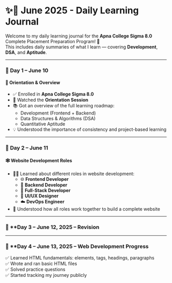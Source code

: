 # ✨📘 June 2025 - Daily Learning Journal

Welcome to my daily learning journal for the **Apna College Sigma 8.0** Complete Placement Preparation Program! 🚀  
This includes daily summaries of what I learn — covering **Development**, **DSA**, and **Aptitude**.

---

### 📅 **Day 1 – June 10**
#### 🧭 Orientation & Overview

- ✅ Enrolled in **Apna College Sigma 8.0**
- 🎯 Watched the **Orientation Session**
- 📚 Got an overview of the full learning roadmap:
  - Development (Frontend + Backend)
  - Data Structures & Algorithms (DSA)
  - Quantitative Aptitude
- 💡 Understood the importance of consistency and project-based learning

---

### 📅 **Day 2 – June 11**
#### 🕸️ Website Development Roles

- 👨‍💻 Learned about different roles in website development:
  - 🌐 **Frontend Developer**
  - 🔧 **Backend Developer**
  - 🔁 **Full-Stack Developer**
  - 🎨 **UI/UX Designer**
  - ☁️ **DevOps Engineer**
- 🤝 Understood how all roles work together to build a complete website
  
---

### 📅 **Day 3 – June 12, 2025 – Revision
---

### 📅 **Day 4 – June 13, 2025 – Web Development Progress

✅ Learned HTML fundamentals: elements, tags, headings, paragraphs  
✅ Wrote and ran basic HTML files  
✅ Solved practice questions  
✅ Started tracking my journey publicly 
